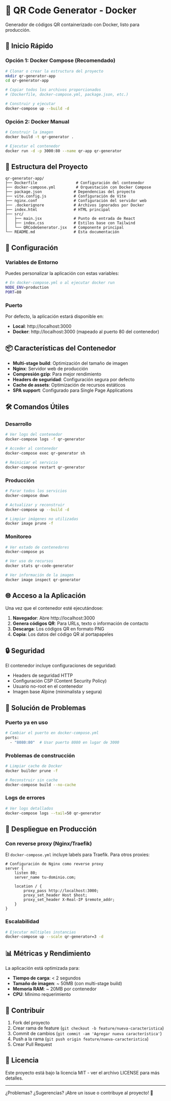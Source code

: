 # 🐳 QR Code Generator - Docker

Generador de códigos QR containerizado con Docker, listo para producción.

## 🚀 Inicio Rápido

### Opción 1: Docker Compose (Recomendado)

```bash
# Clonar o crear la estructura del proyecto
mkdir qr-generator-app
cd qr-generator-app

# Copiar todos los archivos proporcionados
# (Dockerfile, docker-compose.yml, package.json, etc.)

# Construir y ejecutar
docker-compose up --build -d
```

### Opción 2: Docker Manual

```bash
# Construir la imagen
docker build -t qr-generator .

# Ejecutar el contenedor
docker run -d -p 3000:80 --name qr-app qr-generator
```

## 📁 Estructura del Proyecto

```
qr-generator-app/
├── Dockerfile                 # Configuración del contenedor
├── docker-compose.yml         # Orquestación con Docker Compose
├── package.json              # Dependencias del proyecto
├── vite.config.js            # Configuración de Vite
├── nginx.conf                # Configuración del servidor web
├── .dockerignore             # Archivos ignorados por Docker
├── index.html                # HTML principal
├── src/
│   ├── main.jsx              # Punto de entrada de React
│   ├── index.css             # Estilos base con Tailwind
│   └── QRCodeGenerator.jsx   # Componente principal
└── README.md                 # Esta documentación
```

## 🔧 Configuración

### Variables de Entorno

Puedes personalizar la aplicación con estas variables:

```bash
# En docker-compose.yml o al ejecutar docker run
NODE_ENV=production
PORT=80
```

### Puerto

Por defecto, la aplicación estará disponible en:
- **Local**: http://localhost:3000
- **Docker**: http://localhost:3000 (mapeado al puerto 80 del contenedor)

## 📦 Características del Contenedor

- **Multi-stage build**: Optimización del tamaño de imagen
- **Nginx**: Servidor web de producción
- **Compresión gzip**: Para mejor rendimiento
- **Headers de seguridad**: Configuración segura por defecto
- **Cache de assets**: Optimización de recursos estáticos
- **SPA support**: Configurado para Single Page Applications

## 🛠️ Comandos Útiles

### Desarrollo

```bash
# Ver logs del contenedor
docker-compose logs -f qr-generator

# Acceder al contenedor
docker-compose exec qr-generator sh

# Reiniciar el servicio
docker-compose restart qr-generator
```

### Producción

```bash
# Parar todos los servicios
docker-compose down

# Actualizar y reconstruir
docker-compose up --build -d

# Limpiar imágenes no utilizadas
docker image prune -f
```

### Monitoreo

```bash
# Ver estado de contenedores
docker-compose ps

# Ver uso de recursos
docker stats qr-code-generator

# Ver información de la imagen
docker image inspect qr-generator
```

## 🌐 Acceso a la Aplicación

Una vez que el contenedor esté ejecutándose:

1. **Navegador**: Abre http://localhost:3000
2. **Genera códigos QR**: Para URLs, texto o información de contacto
3. **Descarga**: Los códigos QR en formato PNG
4. **Copia**: Los datos del código QR al portapapeles

## 🔒 Seguridad

El contenedor incluye configuraciones de seguridad:

- Headers de seguridad HTTP
- Configuración CSP (Content Security Policy)
- Usuario no-root en el contenedor
- Imagen base Alpine (minimalista y segura)

## 🐛 Solución de Problemas

### Puerto ya en uso
```bash
# Cambiar el puerto en docker-compose.yml
ports:
  - "8080:80"  # Usar puerto 8080 en lugar de 3000
```

### Problemas de construcción
```bash
# Limpiar cache de Docker
docker builder prune -f

# Reconstruir sin cache
docker-compose build --no-cache
```

### Logs de errores
```bash
# Ver logs detallados
docker-compose logs --tail=50 qr-generator
```

## 🚀 Despliegue en Producción

### Con reverse proxy (Nginx/Traefik)

El `docker-compose.yml` incluye labels para Traefik. Para otros proxies:

```nginx
# Configuración de Nginx como reverse proxy
server {
    listen 80;
    server_name tu-dominio.com;
    
    location / {
        proxy_pass http://localhost:3000;
        proxy_set_header Host $host;
        proxy_set_header X-Real-IP $remote_addr;
    }
}
```

### Escalabilidad

```bash
# Ejecutar múltiples instancias
docker-compose up --scale qr-generator=3 -d
```

## 📊 Métricas y Rendimiento

La aplicación está optimizada para:

- **Tiempo de carga**: < 2 segundos
- **Tamaño de imagen**: ~ 50MB (con multi-stage build)
- **Memoria RAM**: ~ 20MB por contenedor
- **CPU**: Mínimo requerimiento

## 🤝 Contribuir

1. Fork del proyecto
2. Crear rama de feature (`git checkout -b feature/nueva-caracteristica`)
3. Commit de cambios (`git commit -am 'Agregar nueva característica'`)
4. Push a la rama (`git push origin feature/nueva-caracteristica`)
5. Crear Pull Request

## 📄 Licencia

Este proyecto está bajo la licencia MIT - ver el archivo LICENSE para más detalles.

---

¿Problemas? ¿Sugerencias? ¡Abre un issue o contribuye al proyecto! 🎉